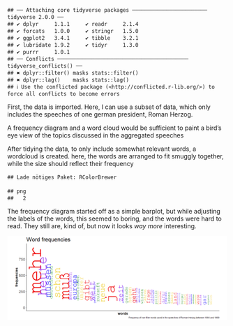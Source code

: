     ## ── Attaching core tidyverse packages ──────────────────────── tidyverse 2.0.0 ──
    ## ✔ dplyr     1.1.1     ✔ readr     2.1.4
    ## ✔ forcats   1.0.0     ✔ stringr   1.5.0
    ## ✔ ggplot2   3.4.1     ✔ tibble    3.2.1
    ## ✔ lubridate 1.9.2     ✔ tidyr     1.3.0
    ## ✔ purrr     1.0.1     
    ## ── Conflicts ────────────────────────────────────────── tidyverse_conflicts() ──
    ## ✖ dplyr::filter() masks stats::filter()
    ## ✖ dplyr::lag()    masks stats::lag()
    ## ℹ Use the conflicted package (<http://conflicted.r-lib.org/>) to force all conflicts to become errors

First, the data is imported. Here, I can use a subset of data, which
only includes the speeches of one german president, Roman Herzog.

A frequency diagram and a word cloud would be sufficient to paint a
bird’s eye view of the topics discussed in the aggregated speeches

After tidying the data, to only include somewhat relevant words, a
wordcloud is created. here, the words are arranged to fit smuggly
together, while the size should reflect their frequency

    ## Lade nötiges Paket: RColorBrewer

    ## png 
    ##   2

The frequency diagram started off as a simple barplot, but while
adjusting the labels of the words, this seemed to boring, and the words
were hard to read. They still are, kind of, but now it looks *way more*
interesting.

![](German_language_files/figure-markdown_strict/unnamed-chunk-4-1.png)
